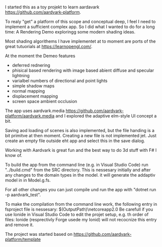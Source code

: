 I started this as a toy projekt to learn aardavark https://github.com/aardvark-platform.

To realy "get" a platform of this scope and conceptual deep, I feel I need to implement a sufficient complex app. So I did what I wanted to do for a long time: A Rendering Demo exploringg some modern shading ideas.

Most shading algorithems I have implementet at to moment are ports of the great tutuorials at https://learnopengl.com/.

At the moment the Demeo features 
* deferred rednering
* phisical based rendering with image based abient diffuse and specular lightning
* varialbel numbers of directional and point lights
* simple shadow maps
* normal mapping
* displacement mapping
* screen space ambient occlusion

The app uses aardvark.media https://github.com/aardvark-platform/aardvark.media and I explored the adaptive elm-style UI concept a bit.

Saving aod loading of scenes is also implemented, but the file handing is a bit primitve at then moment. Creating a new file is not implemented jet. Just create an empty file outside eht app and select this in the save dialog.

Working with Aardvark is great fun and the best way to do 3d stuff with F# I know of. 

To build the app from the command line (e.g. in Visual Studio Code) run "../build.cmd" from the  SRC directory.  This is nessesary initially and after any changes to the domain types in the model. it will generate the addaptiv model in in Model.g.fs.

For all other changes you can just compile und run the app with "dotnet run -p aardvark_test".

To make the compilation from the command line work, the following entry in fsproject file is nessesary:
  <PropertyGroup>
    <RunWorkingDirectory>$(OutputPath)\netcoreapp2.0</RunWorkingDirectory>
  </PropertyGroup>
Be carefull if you use Ionide in Visual Studio Code to edit the projet setup, e.g. th order of files: Ionide (resprectivly Forge usede  my Ionid) will not recocnize this entry  and remove it.

The project was started based on https://github.com/aardvark-platform/template
